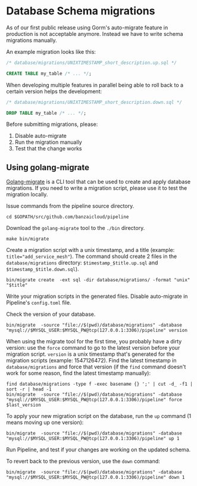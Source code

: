 # Database Schema migrations

As of our first public release using Gorm's auto-migrate feature in production is not acceptable anymore.
Instead we have to write schema migrations manually.

An example migration looks like this:

```sql
/* database/migrations/UNIXTIMESTAMP_short_description.up.sql */

CREATE TABLE my_table /* ... */;
```

When developing multiple features in parallel being able to roll back to a certain version helps the development:

```sql
/* database/migrations/UNIXTIMESTAMP_short_description.down.sql */

DROP TABLE my_table /* ... */;
```

Before submitting migrations, please:

1. Disable auto-migrate
2. Run the migration manually
3. Test that the change works

## Using golang-migrate

[Golang-migrate](https://github.com/golang-migrate/migrate) is a CLI tool that can be used to create and apply database migrations.
If you need to write a migration script, please use it to test the migration locally.

Issue commands from the pipeline source directory.
```
cd $GOPATH/src/github.com/banzaicloud/pipeline
```

Download the `golang-migrate` tool to the `./bin` directory.
```
make bin/migrate
```

Create a migration script with a unix timestamp, and a title (example: `title="add_service_mesh"`).
The command should create 2 files in the `database/migrations` directory: `$timestamp_$title.up.sql` and `$timestamp_$title.down.sql`).
```
bin/migrate create  -ext sql -dir database/migrations/ -format "unix" "$title"
```

Write your migration scripts in the generated files.
Disable auto-migrate in Pipeline's `config.toml` file.

Check the version of your database.
```
bin/migrate  -source "file://$(pwd)/database/migrations" -database "mysql://$MYSQL_USER:$MYSQL_PW@tcp(127.0.0.1:3306)/pipeline" version
```

When using the migrate tool for the first time, you probably have a dirty version: use the `force` command to go to the latest version before your migration script.
`version` is a unix timestamp that's generated for the migration scripts (example: 1547126472).
Find the latest timestamp in `database/migrations` and force that version (if the `find` command doesn't work for some reason, find the latest timestamp manually):

```
find database/migrations -type f -exec basename {} ';' | cut -d_ -f1 | sort -r | head -1
bin/migrate  -source "file://$(pwd)/database/migrations" -database "mysql://$MYSQL_USER:$MYSQL_PW@tcp(127.0.0.1:3306)/pipeline" force $last_version
```

To apply your new migration script on the database, run the `up` command (1 means moving up one version):
```
bin/migrate  -source "file://$(pwd)/database/migrations" -database "mysql://$MYSQL_USER:$MYSQL_PW@tcp(127.0.0.1:3306)/pipeline" up 1
```

Run Pipeline, and test if your changes are working on the updated schema.

To revert back to the previous version, use the `down` command:
```
bin/migrate  -source "file://$(pwd)/database/migrations" -database "mysql://$MYSQL_USER:$MYSQL_PW@tcp(127.0.0.1:3306)/pipeline" down 1  
```
